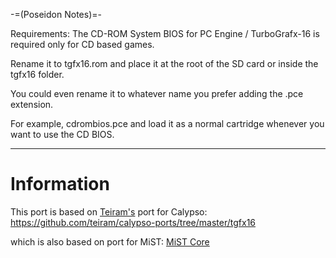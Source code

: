 -=(Poseidon Notes)=-

Requirements: 
The CD-ROM System BIOS for PC Engine / TurboGrafx-16 is required only for CD based games. 

Rename it to tgfx16.rom and place it at the root of the SD card or inside the tgfx16 folder. 

You could even rename it to whatever name you prefer adding the .pce extension. 

For example, cdrombios.pce and load it as a normal cartridge whenever you want to use the CD BIOS.

___
# Information
This port is based on [Teiram's](https://github.com/teiram) port for Calypso: https://github.com/teiram/calypso-ports/tree/master/tgfx16

which is also based on port for MiST: [MiST Core](https://github.com/mist-devel/TurboGrafx16_FPGA)
